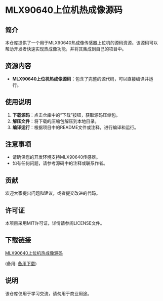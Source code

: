 # MLX90640上位机热成像源码

## 简介
本仓库提供了一个用于MLX90640热成像传感器上位机的源码资源。该源码可以帮助开发者快速实现热成像功能，并将其集成到自己的项目中。

## 资源内容
- **MLX90640上位机热成像源码**：包含了完整的源代码，可以直接编译并运行。

## 使用说明
1. **下载源码**：点击仓库中的“下载”按钮，获取源码压缩包。
2. **解压文件**：将下载的压缩包解压到本地目录。
3. **编译运行**：根据项目中的README文件或注释，进行编译和运行。

## 注意事项
- 请确保您的开发环境支持MLX90640传感器。
- 如有任何问题，请参考源码中的注释或联系作者。

## 贡献
欢迎大家提出问题和建议，或者提交改进的代码。

## 许可证
本项目采用MIT许可证，详情请参阅LICENSE文件。

## 下载链接
[MLX90640上位机热成像源码](https://pan.quark.cn/s/1fd77744efa3) 

(备用: [备用下载](https://pan.baidu.com/s/116YXmsmyQeDIlLgd0-KnSQ?pwd=1234))

## 说明

该仓库仅用于学习交流，请勿用于商业用途。
